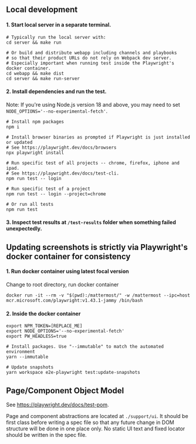 ## Local development

#### 1. Start local server in a separate terminal.

```
# Typically run the local server with:
cd server && make run

# Or build and distribute webapp including channels and playbooks
# so that their product URLs do not rely on Webpack dev server.
# Especially important when running test inside the Playwright's docker container.
cd webapp && make dist
cd server && make run-server
```

#### 2. Install dependencies and run the test.

Note: If you're using Node.js version 18 and above, you may need to set `NODE_OPTIONS='--no-experimental-fetch'`.

```
# Install npm packages
npm i

# Install browser binaries as prompted if Playwright is just installed or updated
# See https://playwright.dev/docs/browsers
npx playwright install

# Run specific test of all projects -- chrome, firefox, iphone and ipad.
# See https://playwright.dev/docs/test-cli.
npm run test -- login

# Run specific test of a project
npm run test -- login --project=chrome

# Or run all tests
npm run test
```

#### 3. Inspect test results at `/test-results` folder when something failed unexpectedly.

## Updating screenshots is strictly via Playwright's docker container for consistency

#### 1. Run docker container using latest focal version

Change to root directory, run docker container

```
docker run -it --rm -v "$(pwd):/mattermost/" -w /mattermost --ipc=host mcr.microsoft.com/playwright:v1.43.1-jammy /bin/bash
```

#### 2. Inside the docker container

```
export NPM_TOKEN=[REPLACE_ME]
export NODE_OPTIONS='--no-experimental-fetch'
export PW_HEADLESS=true

# Install packages. Use "--immutable" to match the automated environment
yarn --immutable

# Update snapshots
yarn workspace e2e-playwright test:update-snapshots
```

## Page/Component Object Model

See https://playwright.dev/docs/test-pom.

Page and component abstractions are located at `./support/ui`. It should be first class before writing a spec file so that any future change in DOM structure will be done in one place only. No static UI text and fixed locator should be written in the spec file.

